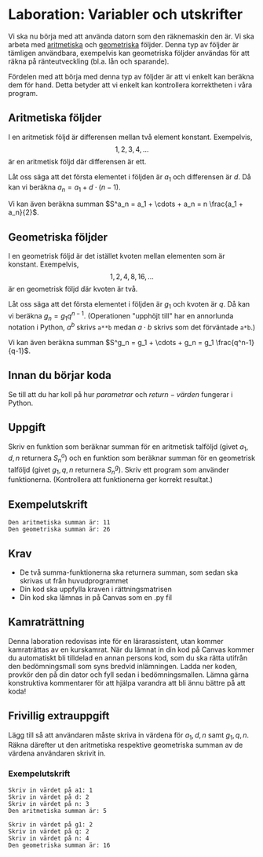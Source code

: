 # Laboration: Variabler och utskrifter

Vi ska nu börja med att använda datorn som den räknemaskin den är. Vi ska 
arbeta med [aritmetiska][aritmetiska] och [geometriska][geometriska] följder. 
Denna typ av följder är tämligen användbara, exempelvis kan geometriska följder 
användas för att räkna på ränteutveckling (bl.a. lån och sparande).

[aritmetiska]: https://sv.wikipedia.org/wiki/Aritmetisk_f%C3%B6ljd
[geometriska]: https://sv.wikipedia.org/wiki/Geometrisk_f%C3%B6ljd

Fördelen med att börja med denna typ av följder är att vi enkelt kan beräkna 
dem för hand. Detta betyder att vi enkelt kan kontrollera korrektheten i våra 
program.


## Aritmetiska följder

I en aritmetisk följd är differensen mellan två element konstant. Exempelvis, 
$$
  1, 2, 3, 4, \ldots
$$ är en aritmetisk följd där differensen är ett.

Låt oss säga att det första elementet i följden är $a_1$ och differensen är 
$d$. Då kan vi beräkna $a_n = a_1 + d\cdot (n-1)$.

Vi kan även beräkna summan $S^a_n = a_1 + \cdots + a_n =
n \frac{a_1 + a_n}{2}$.


## Geometriska följder

I en geometrisk följd är det istället kvoten mellan elementen som är konstant. 
Exempelvis, $$
  1, 2, 4, 8, 16, \ldots
$$ är en geometrisk följd där kvoten är två.

Låt oss säga att det första elementet i följden är $g_1$ och kvoten är $q$. Då 
kan vi beräkna $g_n = g_1 q^{n-1}$. (Operationen "upphöjt till" har en 
annorlunda notation i Python, $a^b$ skrivs `a**b` medan $a\cdot b$ skrivs som 
det förväntade `a*b`.)

Vi kan även beräkna summan $S^g_n = g_1 + \cdots + g_n =
g_1 \frac{q^n-1}{q-1}$.

## Innan du börjar koda

Se till att du har koll på hur $parametrar$ och $return-värden$ fungerar i Python. 

## Uppgift

Skriv en funktion som beräknar summan för en aritmetisk talföljd (givet $a_1, 
d, n$ returnera $S^a_n$) och en funktion som beräknar summan för en geometrisk talföljd 
(givet $g_1, q, n$ returnera $S^g_n$).
Skriv ett program som använder funktionerna.
(Kontrollera att funktionerna ger korrekt resultat.)

## Exempelutskrift

```
Den aritmetiska summan är: 11
Den geometriska summan är: 26

```
## Krav

* De två summa-funktionerna ska returnera summan, som sedan ska skrivas ut från huvudprogrammet
* Din kod ska uppfylla kraven i rättningsmatrisen
* Din kod ska lämnas in på Canvas som en .py fil

## Kamraträttning

Denna laboration redovisas inte för en lärarassistent, utan kommer kamraträttas av en kurskamrat.
När du lämnat in din kod på Canvas kommer du automatiskt bli tilldelad en annan persons kod, som
du ska rätta utifrån den bedömningsmall som syns bredvid inlämningen. Ladda ner koden, provkör den
på din dator och fyll sedan i bedömningsmallen. Lämna gärna konstruktiva kommentarer för att hjälpa
varandra att bli ännu bättre på att koda! 

## Frivillig extrauppgift

Lägg till så att användaren måste skriva in värdena för $a_1, d, n$ samt $g_1, q, n$. 
Räkna därefter ut den aritmetiska respektive geometriska summan av de värdena användaren skrivit in.

### Exempelutskrift

```
Skriv in värdet på a1: 1
Skriv in värdet på d: 2
Skriv in värdet på n: 3
Den aritmetiska summan är: 5

Skriv in värdet på g1: 2
Skriv in värdet på q: 2
Skriv in värdet på n: 4
Den geometriska summan är: 16

```
